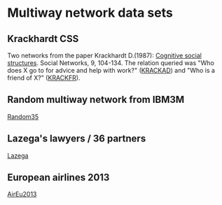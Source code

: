 # Multiway network data sets

## Krackhardt CSS

Two networks from the paper Krackhardt D.(1987): [Cognitive social structures](https://www.heinz.cmu.edu/faculty-research/profiles/krackhardt-davidm/_files/1987-cognitive-social-structures.pdf). Social Networks, 9, 104-134.
The relation queried was "Who does X go to for advice and help with work?" ([KRACKAD](https://raw.githubusercontent.com/bavla/ibm3m/master/data/KRACKAD.json)) and "Who is a friend of X?" ([KRACKFR](https://raw.githubusercontent.com/bavla/ibm3m/master/data/KRACKFR.json)).

## Random multiway network from IBM3M

[Random35](https://raw.githubusercontent.com/bavla/ibm3m/master/data/random35.json)

## Lazega's lawyers / 36 partners

[Lazega](https://raw.githubusercontent.com/bavla/ibm3m/master/data/lazega36.json)

## European airlines 2013

[AirEu2013](https://raw.githubusercontent.com/bavla/ibm3m/master/data/AirEu2013.json)

